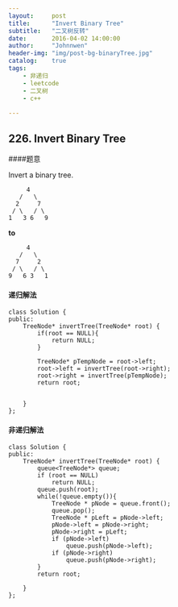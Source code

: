 ```yaml
---
layout:     post
title:      "Invert Binary Tree"
subtitle:   "二叉树反转"
date:       2016-04-02 14:00:00
author:     "Johnnwen"
header-img: "img/post-bg-binaryTree.jpg"
catalog:    true
tags:
    - 非递归
    - leetcode
    - 二叉树
    - c++
    
---
```



## 226. Invert Binary Tree

####题意

Invert a binary tree.

	  	 4
	   /   \
	  2     7
	 / \   / \
	1   3 6   9
	
	
**to**


		 4
	   /   \
	  7     2
	 / \   / \
	9   6 3   1
	
	
#### 递归解法

```
class Solution {
public:
    TreeNode* invertTree(TreeNode* root) {
        if(root == NULL){
            return NULL;
        }
     
        TreeNode* pTempNode = root->left;
        root->left = invertTree(root->right);
        root->right = invertTree(pTempNode);
        return root;

        
    }
};
```

#### 非递归解法

```
class Solution {
public:
    TreeNode* invertTree(TreeNode* root) {
        queue<TreeNode*> queue;
        if (root == NULL)  
            return NULL;  
        queue.push(root);  
        while(!queue.empty()){  
            TreeNode * pNode = queue.front();  
            queue.pop();  
            TreeNode * pLeft = pNode->left;  
            pNode->left = pNode->right;  
            pNode->right = pLeft;  
            if (pNode->left)  
                queue.push(pNode->left);  
            if (pNode->right)  
                queue.push(pNode->right);  
        }  
        return root;
        
    }
};
```